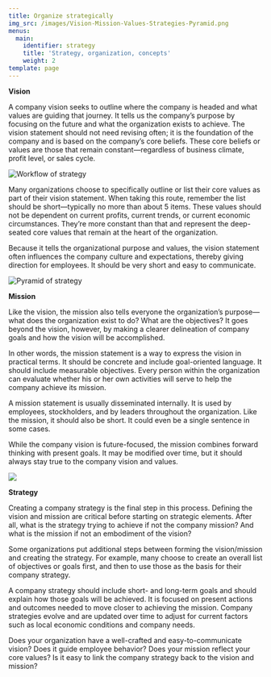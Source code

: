 ```yaml
---
title: Organize strategically
img_src: /images/Vision-Mission-Values-Strategies-Pyramid.png
menus:
  main:
    identifier: strategy
    title: 'Strategy, organization, concepts'
    weight: 2
template: page
---
```

**Vision**

A company vision seeks to outline where the company is headed and what values are guiding that journey. It tells us the company’s purpose by focusing on the future and what the organization exists to achieve. The vision statement should not need revising often; it is the foundation of the company and is based on the company’s core beliefs. These core beliefs or values are those that remain constant—regardless of business climate, profit level, or sales cycle.

![Workflow of strategy](/images/Strategy.png "Desired future")

Many organizations choose to specifically outline or list their core values as part of their vision statement. When taking this route, remember the list should be short—typically no more than about 5 items. These values should not be dependent on current profits, current trends, or current economic circumstances. They’re more constant than that and represent the deep-seated core values that remain at the heart of the organization.

Because it tells the organizational purpose and values, the vision statement often influences the company culture and expectations, thereby giving direction for employees. It should be very short and easy to communicate.

![Pyramid of strategy](/images/Vision&Mission_2.jpg "Pyramid of Strategy")

**Mission**

Like the vision, the mission also tells everyone the organization’s purpose—what does the organization exist to do? What are the objectives? It goes beyond the vision, however, by making a clearer delineation of company goals and how the vision will be accomplished.

In other words, the mission statement is a way to express the vision in practical terms. It should be concrete and include goal-oriented language. It should include measurable objectives. Every person within the organization can evaluate whether his or her own activities will serve to help the company achieve its mission.

A mission statement is usually disseminated internally. It is used by employees, stockholders, and by leaders throughout the organization. Like the mission, it should also be short. It could even be a single sentence in some cases.

While the company vision is future-focused, the mission combines forward thinking with present goals. It may be modified over time, but it should always stay true to the company vision and values.

![](/images/Migration.png)

**Strategy**

Creating a company strategy is the final step in this process. Defining the vision and mission are critical before starting on strategic elements. After all, what is the strategy trying to achieve if not the company mission? And what is the mission if not an embodiment of the vision?

Some organizations put additional steps between forming the vision/mission and creating the strategy. For example, many choose to create an overall list of objectives or goals first, and then to use those as the basis for their company strategy.

A company strategy should include short- and long-term goals and should explain how those goals will be achieved. It is focused on present actions and outcomes needed to move closer to achieving the mission. Company strategies evolve and are updated over time to adjust for current factors such as local economic conditions and company needs.

Does your organization have a well-crafted and easy-to-communicate vision? Does it guide employee behavior? Does your mission reflect your core values? Is it easy to link the company strategy back to the vision and mission?
